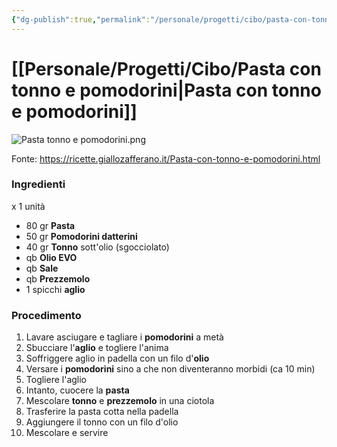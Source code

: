 ```yaml
---
{"dg-publish":true,"permalink":"/personale/progetti/cibo/pasta-con-tonno-e-pomodorini/"}
---
```


# [[Personale/Progetti/Cibo/Pasta con tonno e pomodorini\|Pasta con tonno e pomodorini]]

![Pasta tonno e pomodorini.png](/img/user/Pasta%20tonno%20e%20pomodorini.png)

Fonte: https://ricette.giallozafferano.it/Pasta-con-tonno-e-pomodorini.html

### Ingredienti

x 1 unità

- 80 gr **Pasta**
- 50 gr **Pomodorini datterini**
- 40 gr **Tonno** sott'olio (sgocciolato)
- qb **Olio EVO**
- qb **Sale**
- qb **Prezzemolo**
- 1 spicchi **aglio**

### Procedimento

1. Lavare asciugare e tagliare i **pomodorini** a metà
2. Sbucciare l'**aglio** e togliere l'anima
3. Soffriggere aglio in padella con un filo d'**olio**
4. Versare i **pomodorini** sino a che non diventeranno morbidi (ca 10 min)
5. Togliere l'aglio
6. Intanto, cuocere la **pasta**
7. Mescolare **tonno** e **prezzemolo** in una ciotola
8. Trasferire la pasta cotta nella padella
9. Aggiungere il tonno con un filo d'olio
10. Mescolare e servire
